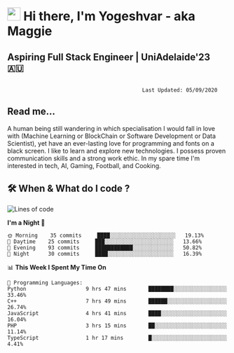 <h1><img src="https://emojis.slackmojis.com/emojis/images/1531849430/4246/blob-sunglasses.gif?1531849430" width="30"/> Hi there, I'm Yogeshvar - aka Maggie</h1>

## Aspiring Full Stack Engineer | UniAdelaide'23 🇦🇺 
                                                                                                                                           Last Updated: 05/09/2020


## Read me...

A human being still wandering in which specialisation I would fall in love with (Machine Learning or BlockChain or Software Development or Data Scientist), yet have an ever-lasting love for programming and fonts on a black screen. I like to learn and explore new technologies. I possess proven communication skills and a strong work ethic. In my spare time I'm interested in tech, AI, Gaming, Football, and Cooking.

## 🛠 When & What do I code ?  

<!--START_SECTION:waka-->
![Lines of code](https://img.shields.io/badge/From%20Hello%20World%20I%27ve%20Written-23.3%20million%20lines%20of%20code-blue)

**I'm a Night 🦉** 

```text
🌞 Morning    35 commits     ████░░░░░░░░░░░░░░░░░░░░░   19.13% 
🌆 Daytime    25 commits     ███░░░░░░░░░░░░░░░░░░░░░░   13.66% 
🌃 Evening    93 commits     ████████████░░░░░░░░░░░░░   50.82% 
🌙 Night      30 commits     ████░░░░░░░░░░░░░░░░░░░░░   16.39%

```


📊 **This Week I Spent My Time On** 

```text
💬 Programming Languages: 
Python                   9 hrs 47 mins       ████████░░░░░░░░░░░░░░░░░   33.46% 
C++                      7 hrs 49 mins       ██████░░░░░░░░░░░░░░░░░░░   26.74% 
JavaScript               4 hrs 41 mins       ████░░░░░░░░░░░░░░░░░░░░░   16.04% 
PHP                      3 hrs 15 mins       ██░░░░░░░░░░░░░░░░░░░░░░░   11.14% 
TypeScript               1 hr 17 mins        █░░░░░░░░░░░░░░░░░░░░░░░░   4.41%

```


<!--END_SECTION:waka-->
